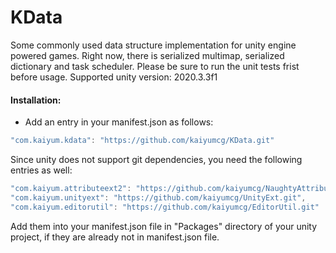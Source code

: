 # KData
Some commonly used data structure implementation for unity engine powered games. Right now, there is serialized multimap, serialized dictionary and task scheduler. Please be sure to run the unit tests frist before usage. Supported unity version: 2020.3.3f1

#### Installation:
* Add an entry in your manifest.json as follows:
```C#
"com.kaiyum.kdata": "https://github.com/kaiyumcg/KData.git"
```

Since unity does not support git dependencies, you need the following entries as well:
```C#
"com.kaiyum.attributeext2": "https://github.com/kaiyumcg/NaughtyAttributes",
"com.kaiyum.unityext": "https://github.com/kaiyumcg/UnityExt.git",
"com.kaiyum.editorutil": "https://github.com/kaiyumcg/EditorUtil.git"
```
Add them into your manifest.json file in "Packages\" directory of your unity project, if they are already not in manifest.json file.